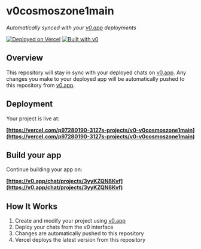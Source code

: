 # v0cosmoszone1main

*Automatically synced with your [v0.app](https://v0.app) deployments*

[![Deployed on Vercel](https://img.shields.io/badge/Deployed%20on-Vercel-black?style=for-the-badge&logo=vercel)](https://vercel.com/p97280190-3127s-projects/v0-v0cosmoszone1main)
[![Built with v0](https://img.shields.io/badge/Built%20with-v0.app-black?style=for-the-badge)](https://v0.app/chat/projects/3yyKZQN8Kvf)

## Overview

This repository will stay in sync with your deployed chats on [v0.app](https://v0.app).
Any changes you make to your deployed app will be automatically pushed to this repository from [v0.app](https://v0.app).

## Deployment

Your project is live at:

**[https://vercel.com/p97280190-3127s-projects/v0-v0cosmoszone1main](https://vercel.com/p97280190-3127s-projects/v0-v0cosmoszone1main)**

## Build your app

Continue building your app on:

**[https://v0.app/chat/projects/3yyKZQN8Kvf](https://v0.app/chat/projects/3yyKZQN8Kvf)**

## How It Works

1. Create and modify your project using [v0.app](https://v0.app)
2. Deploy your chats from the v0 interface
3. Changes are automatically pushed to this repository
4. Vercel deploys the latest version from this repository
